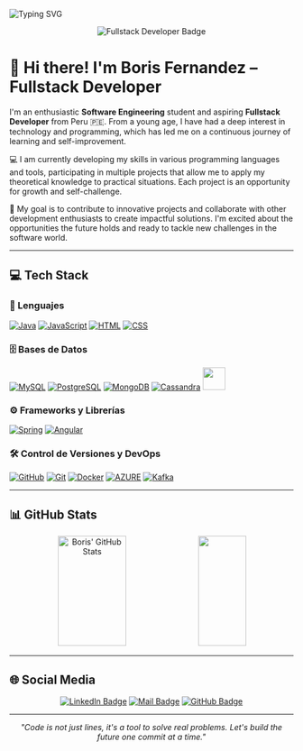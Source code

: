 <!-- Título animado -->
![Typing SVG](https://readme-typing-svg.demolab.com/?color=02D9F7FF&size=35&center=true&vCenter=true&width=1000&lines=Hello👋👋👋;I'm+a+Fullstack+Developer;I'm+from+Perú;Welcome!)

<!-- Badge de Fullstack Developer -->
<p align="center">
  <img src="https://img.shields.io/badge/Role-Fullstack_Developer-blueviolet?style=for-the-badge&logo=codefactor&logoColor=white" alt="Fullstack Developer Badge">
</p>

# 👋 Hi there! I'm Boris Fernandez – Fullstack Developer

I'm an enthusiastic **Software Engineering** student and aspiring **Fullstack Developer** from Peru 🇵🇪. From a young age, I have had a deep interest in technology and programming, which has led me on a continuous journey of learning and self-improvement.

💻 I am currently developing my skills in various programming languages and tools, participating in multiple projects that allow me to apply my theoretical knowledge to practical situations. Each project is an opportunity for growth and self-challenge.

🚀 My goal is to contribute to innovative projects and collaborate with other development enthusiasts to create impactful solutions. I'm excited about the opportunities the future holds and ready to tackle new challenges in the software world.

---

## 💻 Tech Stack

### 🧠 Lenguajes
[![Java](https://skillicons.dev/icons?i=java)](https://skillicons.dev)
[![JavaScript](https://skillicons.dev/icons?i=js)](https://skillicons.dev)
[![HTML](https://skillicons.dev/icons?i=html)](https://skillicons.dev)
[![CSS](https://skillicons.dev/icons?i=css)](https://skillicons.dev)

### 🗄️ Bases de Datos
[![MySQL](https://skillicons.dev/icons?i=mysql)](https://skillicons.dev)
[![PostgreSQL](https://skillicons.dev/icons?i=postgres)](https://skillicons.dev)
[![MongoDB](https://skillicons.dev/icons?i=mongodb)](https://skillicons.dev)
[![Cassandra](https://skillicons.dev/icons?i=cassandra)](https://skillicons.dev)
<img src="https://img.icons8.com/color/48/000000/microsoft-sql-server.png" width="40" height="40"/>

### ⚙️ Frameworks y Librerías
[![Spring](https://skillicons.dev/icons?i=spring)](https://skillicons.dev)
[![Angular](https://skillicons.dev/icons?i=angular)](https://skillicons.dev)

### 🛠️ Control de Versiones y DevOps
[![GitHub](https://skillicons.dev/icons?i=github)](https://skillicons.dev)
[![Git](https://skillicons.dev/icons?i=git)](https://skillicons.dev)
[![Docker](https://skillicons.dev/icons?i=docker)](https://skillicons.dev)
[![AZURE](https://skillicons.dev/icons?i=azure)](https://skillicons.dev)
[![Kafka](https://skillicons.dev/icons?i=kafka)](https://skillicons.dev)

---

## 📊 GitHub Stats

<div align="center">  
  <img width="49%" height="195px" src="https://github-readme-stats.vercel.app/api?username=boris-fernandez&show_icons=true&count_private=true&hide_border=true&title_color=02D9F7FF&icon_color=02D9F7FF&text_color=c9d1d9&bg_color=0d1117" alt="Boris' GitHub Stats" /> 
  
  <img width="41%" height="195px" src="https://github-readme-stats.vercel.app/api/top-langs/?username=boris-fernandez&layout=compact&hide_border=true&title_color=02D9F7FF&text_color=02D9F7FF&bg_color=0d1117" />
</div> 

---

## 🌐 Social Media

<div align="center">
  
[![LinkedIn Badge](https://img.shields.io/badge/linkedin-%230077B5.svg?&style=for-the-badge&logo=linkedin&logoColor=white)](https://www.linkedin.com/in/boris-fernandez-cabrera-0723572a7)
[![Mail Badge](https://img.shields.io/badge/email-c14438?style=for-the-badge&logo=Gmail&logoColor=white)](mailto:borisfernandezcabrera954@gmail.com)
[![GitHub Badge](https://img.shields.io/badge/github-%23121011.svg?&style=for-the-badge&logo=github&logoColor=white)](https://github.com/boris-fernandez)

</div>

---

<p align="center"><em>"Code is not just lines, it's a tool to solve real problems. Let's build the future one commit at a time."</em></p>


